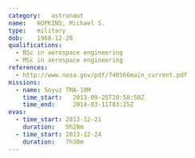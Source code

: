 ```yaml
---
category:	astronaut
name:	HOPKINS, Michael S.
type:	military
dob:	1968-12-28
qualifications:
  - BSc in aerospace engineering
  - MSc in aerospace engineering
references:
  - http://www.nasa.gov/pdf/740566main_current.pdf
missions:
  - name: Soyuz TMA-10M
    time_start:   2013-09-25T20:58:50Z
    time_end:     2014-03-11T03:25Z
evas:
  - time_start: 2013-12-21
    duration:   5h28m
  - time_start: 2013-12-24
    duration:   7h30m
---
```

